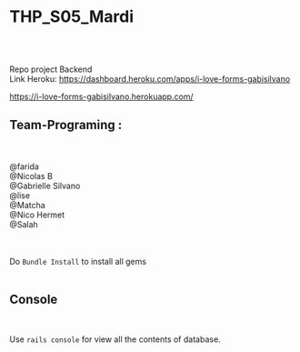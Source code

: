 <h1>THP_S05_Mardi</h1>
<br />
<br />

Repo project Backend
<br />
Link Heroku: https://dashboard.heroku.com/apps/i-love-forms-gabisilvano

https://i-love-forms-gabisilvano.herokuapp.com/

<h2>Team-Programing :</h2>
<br />
<br />
@farida <br />
@Nicolas B <br />
@Gabrielle Silvano <br />
@lise <br />
@Matcha <br />
@Nico Hermet <br />
@Salah <br />

<br />
<br />

Do `Bundle Install` to install all gems
<br />
<br />

<h2>Console</h2>
<br />

Use `rails console` for view all the contents of database.